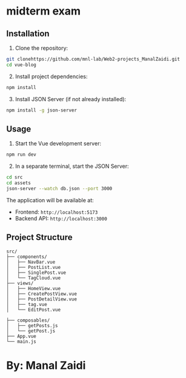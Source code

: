 
# midterm exam
<!-- ## Features

- View paginated list of blog posts
- Create new blog posts with tags
- Edit existing posts
- Delete posts
- View post details
- Tag filtering system
- Responsive design
- Mock REST API with JSON Server -->

## Installation

1. Clone the repository:
```bash
git clonehttps://github.com/mnl-lab/Web2-projects_ManalZaidi.git
cd vue-blog
```

2. Install project dependencies:
```bash
npm install
```

3. Install JSON Server (if not already installed):
```bash
npm install -g json-server
```

## Usage

1. Start the Vue development server:
```bash
npm run dev
```

2. In a separate terminal, start the JSON Server:
```bash
cd src
cd assets
json-server --watch db.json --port 3000
```

The application will be available at:
- Frontend: `http://localhost:5173`
- Backend API: `http://localhost:3000`

## Project Structure

```
src/
├── components/
│   ├── NavBar.vue
│   ├── PostList.vue
│   ├── SinglePost.vue
│   └── TagCloud.vue
├── views/
│   ├── HomeView.vue
│   ├── CreatePostView.vue
│   ├── PostDetailView.vue
│   ├── tag.vue
│   └── EditPost.vue

├── composables/
│   ├── getPosts.js
│   └── getPost.js
├── App.vue
└── main.js
```

# By: Manal Zaidi